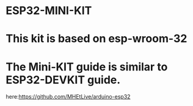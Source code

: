 # ESP32-MINI-KIT
# This kit is based on esp-wroom-32 
# The Mini-KIT guide is similar to ESP32-DEVKIT guide.
here:https://github.com/MHEtLive/arduino-esp32
